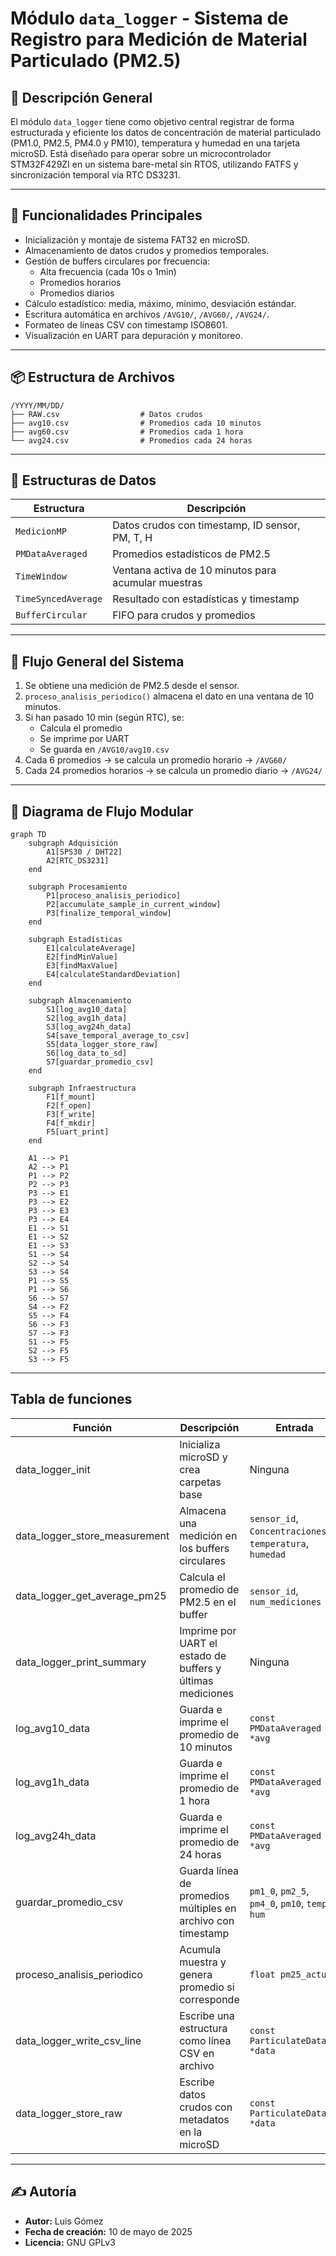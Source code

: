 # Módulo `data_logger` - Sistema de Registro para Medición de Material Particulado (PM2.5)

## 📌 Descripción General

El módulo `data_logger` tiene como objetivo central registrar de forma estructurada y eficiente
los datos de concentración de material particulado (PM1.0, PM2.5, PM4.0 y PM10), temperatura y humedad
en una tarjeta microSD. Está diseñado para operar sobre un microcontrolador STM32F429ZI en un sistema bare-metal
sin RTOS, utilizando FATFS y sincronización temporal vía RTC DS3231.

---

## 🧭 Funcionalidades Principales

- Inicialización y montaje de sistema FAT32 en microSD.
- Almacenamiento de datos crudos y promedios temporales.
- Gestión de buffers circulares por frecuencia:
  - Alta frecuencia (cada 10s o 1min)
  - Promedios horarios
  - Promedios diarios
- Cálculo estadístico: media, máximo, mínimo, desviación estándar.
- Escritura automática en archivos `/AVG10/`, `/AVG60/`, `/AVG24/`.
- Formateo de líneas CSV con timestamp ISO8601.
- Visualización en UART para depuración y monitoreo.

---

## 📦 Estructura de Archivos

```
/YYYY/MM/DD/
├── RAW.csv                  # Datos crudos
├── avg10.csv                # Promedios cada 10 minutos
├── avg60.csv                # Promedios cada 1 hora
└── avg24.csv                # Promedios cada 24 horas
```

---

## 🧩 Estructuras de Datos

| Estructura             | Descripción                                         |
|------------------------|-----------------------------------------------------|
| `MedicionMP`           | Datos crudos con timestamp, ID sensor, PM, T, H     |
| `PMDataAveraged`       | Promedios estadísticos de PM2.5                     |
| `TimeWindow`           | Ventana activa de 10 minutos para acumular muestras |
| `TimeSyncedAverage`    | Resultado con estadísticas y timestamp              |
| `BufferCircular`       | FIFO para crudos y promedios                        |

---

## 🔁 Flujo General del Sistema

1. Se obtiene una medición de PM2.5 desde el sensor.
2. `proceso_analisis_periodico()` almacena el dato en una ventana de 10 minutos.
3. Si han pasado 10 min (según RTC), se:
   - Calcula el promedio
   - Se imprime por UART
   - Se guarda en `/AVG10/avg10.csv`
4. Cada 6 promedios → se calcula un promedio horario → `/AVG60/`
5. Cada 24 promedios horarios → se calcula un promedio diario → `/AVG24/`

---

## 📜 Diagrama de Flujo Modular

```mermaid
graph TD
    subgraph Adquisición
        A1[SPS30 / DHT22]
        A2[RTC_DS3231]
    end

    subgraph Procesamiento
        P1[proceso_analisis_periodico]
        P2[accumulate_sample_in_current_window]
        P3[finalize_temporal_window]
    end

    subgraph Estadísticas
        E1[calculateAverage]
        E2[findMinValue]
        E3[findMaxValue]
        E4[calculateStandardDeviation]
    end

    subgraph Almacenamiento
        S1[log_avg10_data]
        S2[log_avg1h_data]
        S3[log_avg24h_data]
        S4[save_temporal_average_to_csv]
        S5[data_logger_store_raw]
        S6[log_data_to_sd]
        S7[guardar_promedio_csv]
    end

    subgraph Infraestructura
        F1[f_mount]
        F2[f_open]
        F3[f_write]
        F4[f_mkdir]
        F5[uart_print]
    end

    A1 --> P1
    A2 --> P1
    P1 --> P2
    P2 --> P3
    P3 --> E1
    P3 --> E2
    P3 --> E3
    P3 --> E4
    E1 --> S1
    E1 --> S2
    E1 --> S3
    S1 --> S4
    S2 --> S4
    S3 --> S4
    P1 --> S5
    P1 --> S6
    S6 --> S7
    S4 --> F2
    S5 --> F4
    S6 --> F3
    S7 --> F3
    S1 --> F5
    S2 --> F5
    S3 --> F5
```

---

## Tabla de funciones

| Función                       | Descripción                                                    | Entrada                                                     | Salida               |
|------------------------------|----------------------------------------------------------------|-------------------------------------------------------------|----------------------|
| data_logger_init             | Inicializa microSD y crea carpetas base                        | Ninguna                                                     | `bool` (éxito o fallo) |
| data_logger_store_measurement| Almacena una medición en los buffers circulares                | `sensor_id`, `ConcentracionesPM`, `temperatura`, `humedad` | `bool` (éxito)         |
| data_logger_get_average_pm25 | Calcula el promedio de PM2.5 en el buffer                      | `sensor_id`, `num_mediciones`                              | `float` (promedio)    |
| data_logger_print_summary    | Imprime por UART el estado de buffers y últimas mediciones     | Ninguna                                                     | `void`                |
| log_avg10_data               | Guarda e imprime el promedio de 10 minutos                     | `const PMDataAveraged *avg`                                | `void`                |
| log_avg1h_data               | Guarda e imprime el promedio de 1 hora                         | `const PMDataAveraged *avg`                                | `void`                |
| log_avg24h_data              | Guarda e imprime el promedio de 24 horas                       | `const PMDataAveraged *avg`                                | `void`                |
| guardar_promedio_csv        | Guarda línea de promedios múltiples en archivo con timestamp    | `pm1_0`, `pm2_5`, `pm4_0`, `pm10`, `temp`, `hum`           | `FRESULT`             |
| proceso_analisis_periodico  | Acumula muestra y genera promedio si corresponde                | `float pm25_actual`                                        | `void`                |
| data_logger_write_csv_line  | Escribe una estructura como línea CSV en archivo                | `const ParticulateData *data`                              | `bool`                |
| data_logger_store_raw       | Escribe datos crudos con metadatos en la microSD                | `const ParticulateData *data`                              | `bool`                |

---
## ✍️ Autoría

- **Autor:** Luis Gómez
- **Fecha de creación:** 10 de mayo de 2025
- **Licencia:** GNU GPLv3
